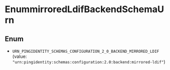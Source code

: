 

# EnummirroredLdifBackendSchemaUrn

## Enum


* `URN_PINGIDENTITY_SCHEMAS_CONFIGURATION_2_0_BACKEND_MIRRORED_LDIF` (value: `"urn:pingidentity:schemas:configuration:2.0:backend:mirrored-ldif"`)



